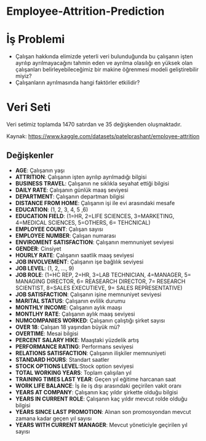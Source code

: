 # Employee-Attrition-Prediction

# İş Problemi
* Çalışan hakkında elimizde yeterli veri bulunduğunda bu çalışanın işten ayrılıp ayrılmayacağını tahmin eden ve ayrılma olasılığı en yüksek olan çalışanları belirleyebileceğimiz bir makine öğrenmesi modeli geliştirebilir miyiz?
* Çalışanların ayrılmasında hangi faktörler etkilidir?

# Veri Seti
Veri setimiz toplamda 1470 satırdan ve 35 değişkenden oluşmaktadır.

Kaynak: https://www.kaggle.com/datasets/patelprashant/employee-attrition
## Değişkenler
* **AGE**: Çalışanın yaşı
* **ATTRITION**: Çalışanın işten ayrılıp ayrılmadığı bilgisi
* **BUSINESS TRAVEL**: Çalışanın ne sıklıkla seyahat ettiği bilgisi
* **DAILY RATE**: Çalışanın günlük maaş seviyesi
* **DEPARTMENT**: Çalışanın departman bilgisi
* **DISTANCE FROM HOME**: Çalışanın işi ile evi arasındaki mesafe
* **EDUCATION**: (1, 2, 3, 4, 5 ,6)
* **EDUCATION FIELD**: (1=HR, 2=LIFE SCIENCES, 3=MARKETING, 4=MEDICAL SCIENCES, 5=OTHERS, 6= TEHCNICAL)
* **EMPLOYEE COUNT**: Çalışan sayısı
* **EMPLOYEE NUMBER**: Çalışan numarası
* **ENVIROMENT SATISFACTION**: Çalışanın memnuniyet seviyesi
* **GENDER**: Cinsiyet
* **HOURLY RATE**: Çalışanın saatlik maaş seviyesi
* **JOB INVOLVEMENT**: Çalışanın işe bağlılık seviyesi
* **JOB LEVEL**: (1, 2, ..., 9)
* **JOB ROLE**: (1=HC REP, 2=HR, 3=LAB TECHNICIAN, 4=MANAGER, 5= MANAGING DIRECTOR, 6= REASEARCH DIRECTOR, 7= RESEARCH SCIENTIST, 8=SALES EXECUTIEVE, 9= SALES REPRESENTATIVE)
* **JOB SATISFACTION**: Çalışanın işine memnuniyet seviyesi
* **MARITAL STATUS**: Çalışanın evlilik durumu
* **MONTHLY INCOME**: Çalışanın aylık maaşı
* **MONTLHY RATE**: Çalışanın aylık maaş seviyesi
* **NUMCOMPANIES WORKED**: Çalışanın çalıştığı şirket sayısı
* **OVER 18**: Çalışan 18 yaşından büyük mü?
* **OVERTIME**: Mesai bilgisi
* **PERCENT SALARY HIKE**: Maaştaki yüzdelik artış
* **PERFORMANCE RATING**: Performans seviyesi
* **RELATIONS SATISFACTION**: Çalışanın ilişkiler memnuniyeti
* **STANDARD HOURS**: Standart saatler
* **STOCK OPTIONS LEVEL**:Stock option seviyesi
* **TOTAL WORKING YEARS**: Toplam çalışılan yıl
* **TRAINING TIMES LAST YEAR**: Geçen yıl eğitime harcanan saat
* **WORK LIFE BALANCE**: İş ile iş dışı arasındaki geçirilen vakit oranı
* **YEARS AT COMPANY**: Çalışanın kaç yıldır şirkette olduğu bilgisi
* **YEARS IN CURRENT ROLE**: Çalışanın kaç yıldır mevcut rolde olduğu bilgisi
* **YEARS SINCE LAST PROMOTION**: Alınan son promosyondan mevcut zamana kadar geçen yıl sayısı
* **YEARS WITH CURRENT MANAGER**: Mevcut yöneticiyle geçirilen yıl sayısı
